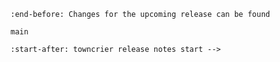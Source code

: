 ```{include} ../CHANGELOG.md
:end-before: Changes for the upcoming release can be found
```

 ```{towncrier-draft-entries}
main
 ```

```{include} ../CHANGELOG.md
:start-after: towncrier release notes start -->
```
